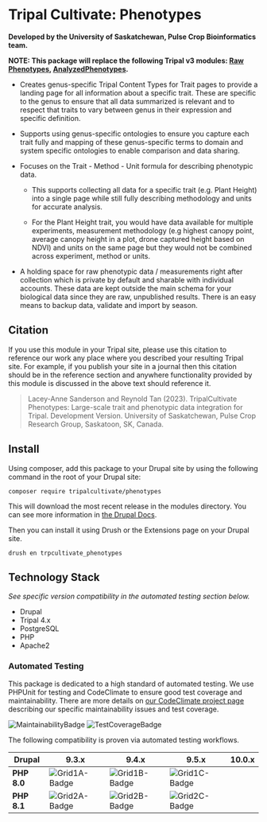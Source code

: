 # Tripal Cultivate: Phenotypes

**Developed by the University of Saskatchewan, Pulse Crop Bioinformatics team.**

**NOTE: This package will replace the following Tripal v3 modules: [Raw Phenotypes](https://github.com/UofS-Pulse-Binfo/rawphenotypes), [AnalyzedPhenotypes](https://github.com/uofs-pulse-binfo/analyzedphenotypes/).**

<!-- Summarize the main features of this package in point form below. -->

- Creates genus-specific Tripal Content Types for Trait pages to provide a landing page for all information about a specific trait. These are specific to the genus to ensure that all data summarized is relevant and to respect that traits to vary between genus in their expression and specific definition.

- Supports using genus-specific ontologies to ensure you capture each trait fully and mapping of these genus-specific terms to domain and system specific ontologies to enable comparison and data sharing.

- Focuses on the Trait - Method - Unit formula for describing phenotypic data.

    - This supports collecting all data for a specific trait (e.g. Plant Height) into a single page while still fully describing methodology and units for accurate analysis.

    - For the Plant Height trait, you would have data available for multiple experiments, measurement methodology (e.g highest canopy point, average canopy height in a plot, drone captured height based on NDVI) and units on the same page but they would not be combined across experiment, method or units.

- A holding space for raw phenotypic data / measurements right after collection which is private by default and sharable with individual accounts. These data are kept outside the main schema for your biological data since they are raw, unpublished results. There is an easy means to backup data, validate and import by season.

## Citation

If you use this module in your Tripal site, please use this citation to reference our work any place where you described your resulting Tripal site. For example, if you publish your site in a journal then this citation should be in the reference section and anywhere functionality provided by this module is discussed in the above text should reference it.

> Lacey-Anne Sanderson and Reynold Tan (2023). TripalCultivate Phenotypes: Large-scale trait and phenotypic data integration for Tripal. Development Version. University of Saskatchewan, Pulse Crop Research Group, Saskatoon, SK, Canada.

## Install

Using composer, add this package to your Drupal site by using the following command in the root of your Drupal site:

```
composer require tripalcultivate/phenotypes
```

This will download the most recent release in the modules directory. You can see more information in [the Drupal Docs](https://www.drupal.org/docs/develop/using-composer/manage-dependencies).

Then you can install it using Drush or the Extensions page on your Drupal site.

```
drush en trpcultivate_phenotypes
```

## Technology Stack

*See specific version compatibility in the automated testing section below.*

- Drupal
- Tripal 4.x
- PostgreSQL
- PHP
- Apache2

### Automated Testing

This package is dedicated to a high standard of automated testing. We use
PHPUnit for testing and CodeClimate to ensure good test coverage and maintainability.
There are more details on [our CodeClimate project page] describing our specific
maintainability issues and test coverage.

![MaintainabilityBadge]
![TestCoverageBadge]

The following compatibility is proven via automated testing workflows.

| Drupal | 9.3.x | 9.4.x | 9.5.x | 10.0.x |
|--------|-------|-------|-------|--------|
| **PHP 8.0** | ![Grid1A-Badge] | ![Grid1B-Badge] | ![Grid1C-Badge] |  |
| **PHP 8.1** | ![Grid2A-Badge] | ![Grid2B-Badge] | ![Grid2C-Badge] |  |

[our CodeClimate project page]: https://github.com/TripalCultivate/TripalCultivate-Phenotypes
[MaintainabilityBadge]: https://api.codeclimate.com/v1/badges/5d139ad7af5a3e2564ab/maintainability
[TestCoverageBadge]: https://api.codeclimate.com/v1/badges/5d139ad7af5a3e2564ab/test_coverage

[Grid1A-Badge]: https://github.com/TripalCultivate/TripalCultivate-Phenotypes/actions/workflows/MAIN-phpunit-Grid1A.yml/badge.svg
[Grid1B-Badge]: https://github.com/TripalCultivate/TripalCultivate-Phenotypes/actions/workflows/MAIN-phpunit-Grid1B.yml/badge.svg
[Grid1C-Badge]: https://github.com/TripalCultivate/TripalCultivate-Phenotypes/actions/workflows/MAIN-phpunit-Grid1C.yml/badge.svg

[Grid2A-Badge]: https://github.com/TripalCultivate/TripalCultivate-Phenotypes/actions/workflows/MAIN-phpunit-Grid2A.yml/badge.svg
[Grid2B-Badge]: https://github.com/TripalCultivate/TripalCultivate-Phenotypes/actions/workflows/MAIN-phpunit-Grid2B.yml/badge.svg
[Grid2C-Badge]: https://github.com/TripalCultivate/TripalCultivate-Phenotypes/actions/workflows/MAIN-phpunit-Grid2C.yml/badge.svg
[Grid2D-Badge]: https://github.com/TripalCultivate/TripalCultivate-Phenotypes/actions/workflows/MAIN-phpunit-Grid2D.yml/badge.svg
